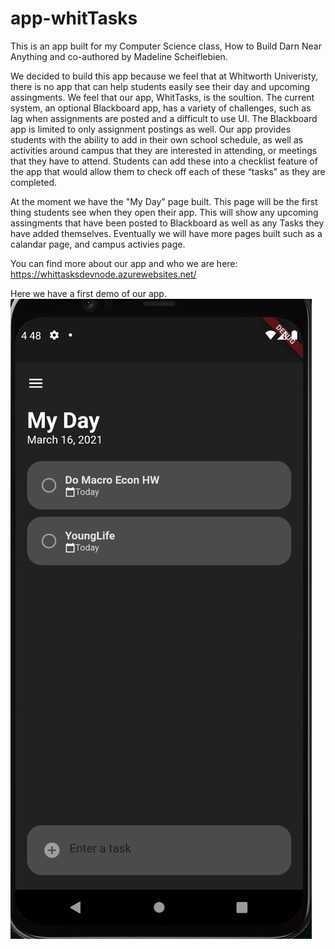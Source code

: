 # app-whitTasks

This is an app built for my Computer Science class, How to Build Darn Near Anything and co-authored by Madeline Scheiflebien.

We decided to build this app because we feel that at Whitworth Univeristy, there is no app that can help students easily see their day and upcoming assingments. We feel that our app, WhitTasks, is the soultion. The current system, an optional Blackboard app, has a variety of challenges, such as lag when assignments are posted and a difficult to use UI. The Blackboard app is limited to only assignment postings as well. Our app provides students with the ability to add in their own school schedule, as well as activities around campus that they are interested in attending, or meetings that they have to attend. Students can add these into a checklist feature of the app that would allow them to check off each of these “tasks” as they are completed.

At the moment we have the "My Day" page built. This page will be the first thing students see when they open their app. This will show any upcoming assingments that have been posted to Blackboard as well as any Tasks they have added themselves. Eventually we will have more pages built such as a calandar page, and campus activies page.

You can find more about our app and who we are here: https://whittasksdevnode.azurewebsites.net/

Here we have a first demo of our app.
![Here is Demo Number 1 of WhitTasks](Demo1.gif)
